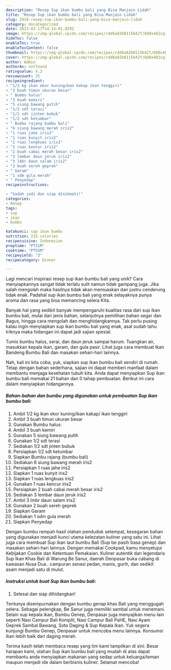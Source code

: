 ```yaml
---
description: "Resep Sup ikan bumbu bali yang Bisa Manjain Lidah"
title: "Resep Sup ikan bumbu bali yang Bisa Manjain Lidah"
slug: 2918-resep-sup-ikan-bumbu-bali-yang-bisa-manjain-lidah
category: Uncategorized
date: 2023-03-17T14:14:01.829Z
image: https://img-global.cpcdn.com/recipes/c4d6a82b0115b42f/680x482cq70/sup-ikan-bumbu-bali-foto-resep-utama.jpg
hideToc: false
enableToc: true
enableTocContent: false
thumbnail: https://img-global.cpcdn.com/recipes/c4d6a82b0115b42f/680x482cq70/sup-ikan-bumbu-bali-foto-resep-utama.jpg
cover: https://img-global.cpcdn.com/recipes/c4d6a82b0115b42f/680x482cq70/sup-ikan-bumbu-bali-foto-resep-utama.jpg
author: Admin
authorAv: notfound
ratingvalue: 4.3
reviewcount: 25
recipeingredient:
- "1/2 kg ikan ekor kuningikan kakap ikan tenggiri"
- "3 buah timun ukuran besar"
- " Bumbu halus"
- "3 buah kemiri"
- "5 siung bawang putih"
- "1/2 sdt terasi"
- "1/2 sdt jinten bubuk"
- "1/2 sdt ketumbar"
- " Bumbu rajang bumbu bali"
- "6 siung bawang merah iris2"
- "1 ruas jahe iris2"
- "1 ruas kunyit iris2"
- "1 ruas lengkuas iris2"
- "1 ruas kencur iris2"
- "2 buah cabai merah besar iris2"
- "3 lembar daun jeruk iris2"
- "3 lmbr daun salam iris2"
- "2 buah sereh geprek"
- " Garam"
- "1 sdm gula merah"
- " Penyedap"
recipeinstructions:

- "Sudah jadi dan siap dinikmati!"
categories:
- Resep
tags:
- sup
- ikan
- bumbu

katakunci: sup ikan bumbu 
nutrition: 215 calories
recipecuisine: Indonesian
preptime: "PT31M"
cooktime: "PT55M"
recipeyield: "3"
recipecategory: Dinner

---
```





Lagi mencari inspirasi resep sup ikan bumbu bali yang unik? Cara menyiapkannya sangat tidak terlalu sulit namun tidak gampang juga. Jika salah mengolah maka hasilnya tidak akan memuaskan dan justru cenderung tidak enak. Padahal sup ikan bumbu bali yang enak selayaknya punya aroma dan rasa yang bisa memancing selera Kita.





Banyak hal yang sedikit banyak mempengaruhi kualitas rasa dari sup ikan bumbu bali, mulai dari jenis bahan, selanjutnya pemilihan bahan segar dan Bagus, hingga cara mengolah dan menghidangkannya. Tak perlu pusing kalau ingin menyiapkan sup ikan bumbu bali yang enak,      asal sudah tahu triknya maka hidangan ini dapat jadi sajian spesial.














Tumis bumbu halus, serai, dan daun jeruk sampai harum. Tuangkan air, masukkan kepala ikan, garam, dan gula pasir. Lihat juga cara membuat Ikan Bandeng Bumbu Bali dan masakan sehari-hari lainnya.






Nah, kali ini kita coba, yuk, siapkan sup ikan bumbu bali sendiri di rumah. Tetap dengan bahan sederhana, sajian ini dapat memberi manfaat dalam membantu menjaga kesehatan tubuh kita. Anda dapat menyiapkan Sup ikan bumbu bali memakai 21 bahan dan 0 tahap pembuatan. Berikut ini cara dalam menyiapkan hidangannya.

<!--inarticleads1-->

##### Bahan-bahan dan bumbu yang digunakan untuk pembuatan Sup ikan bumbu bali:

1. Ambil 1/2 kg ikan ekor kuning/ikan kakap/ ikan tenggiri
1. Ambil 3 buah timun ukuran besar
1. Gunakan  Bumbu halus:
1. Ambil 3 buah kemiri
1. Gunakan 5 siung bawang putih
1. Gunakan 1/2 sdt terasi
1. Sediakan 1/2 sdt jinten bubuk
1. Persiapkan 1/2 sdt ketumbar
1. Siapkan  Bumbu rajang (bumbu bali)
1. Sediakan 6 siung bawang merah iris2
1. Persiapkan 1 ruas jahe iris2
1. Siapkan 1 ruas kunyit iris2
1. Siapkan 1 ruas lengkuas iris2
1. Gunakan 1 ruas kencur iris2
1. Persiapkan 2 buah cabai merah besar iris2
1. Sediakan 3 lembar daun jeruk iris2
1. Ambil 3 lmbr daun salam iris2
1. Gunakan 2 buah sereh geprek
1. Siapkan  Garam
1. Sediakan 1 sdm gula merah
1. Siapkan  Penyedap


Dengan bumbu rempah hasil olahan penduduk setempat, kesegaran bahan yang digunakan menjadi kunci utama kelezatan kuliner yang satu ini. Lihat juga cara membuat Sup ikan laut bumbu Bali (Sup be pasih basa genep) dan masakan sehari-hari lainnya. Dengan memakai Cookpad, kamu menyetujui Kebijakan Cookie dan Ketentuan Pemakaian. Kuliner autentik dan legendaris Sup Ikan Khas Bali di Warung Be Sanur, daerah Denpasar buka cabang di kawasan Nusa Dua.. campuran senasi pedan, manis, gurih, dan sedikit asam menjadi satu di mulut. 

<!--inarticleads2-->

##### Instruksi untuk buat Sup ikan bumbu bali:


1. Selesai dan siap dihidangkan!

Tentunya disempurnakan dengan bumbu genap khas Bali yang menggugah selera. Sebagai pelengkap, Be Sanur juga memiliki sambal untuk menemani. Selain sup kepala ikan, Bumbu Genep, Denpasar juga menyajikan menu lain seperti Nasi Campur Bali Komplit, Nasi Campur Bali PaHE, Nasi Ayam Geprek Sambal Bawang, Soto Daging &amp; Sup Kepala Ikan. Yuk segera kunjungi Bumbu Genep, Denpasar untuk mencoba menu lainnya. Konsumsi ikan lebih baik dari daging merah. 

Terima kasih telah membaca resep yang tim kami tampilkan di sini. Besar harapan kami, olahan Sup ikan bumbu bali yang mudah di atas dapat membantu anda menyiapkan makanan yang sedap untuk keluarga/teman maupun menjadi ide dalam berbisnis kuliner. Selamat mencoba!

